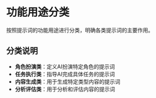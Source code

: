 # 功能用途分类

按照提示词的功能用途进行分类，明确各类提示词的主要作用。

## 分类说明

- **角色扮演类**：定义AI扮演特定角色的提示词
- **任务执行类**：指导AI完成具体任务的提示词
- **内容生成类**：用于生成特定类型内容的提示词
- **分析评估类**：用于分析和评估内容的提示词